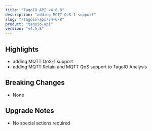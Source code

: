 ```yaml
---
title: "TagoIO API v4.6.8"
description: "adding MQTT QoS-1 support"
slug: "/tagoio-api/v4-6-8"
product: "tagoio-api"
version: "v4.6.8"
---
```


## Highlights

- adding MQTT QoS-1 support
- adding MQTT Retain and MQTT QoS support to TagoIO Analysis

## Breaking Changes

- None

## Upgrade Notes

- No special actions required
